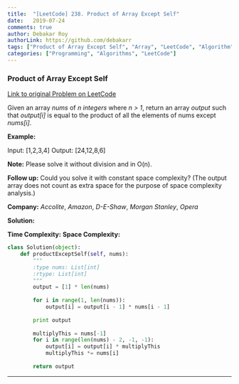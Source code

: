 ```yaml
---
title:  "[LeetCode] 238. Product of Array Except Self"
date:   2019-07-24
comments: true
author: Debakar Roy
authorLink: https://github.com/debakarr
tags: ["Product of Array Except Self", "Array", "LeetCode", "Algorithm"]
categories: ["Programming", "Algorithms", "LeetCode"]
---
```


### Product of Array Except Self
 
[Link to original Problem on LeetCode](https://leetcode.com/problems/product-of-array-except-self/)

Given an array *nums* of *n integers* where *n > 1*,  return an array *output* such that *output[i]* is equal to the product of all the elements of nums except *nums[i]*.

**Example:**

Input:  [1,2,3,4]
Output: [24,12,8,6]

**Note:** Please solve it without division and in O(n).

**Follow up:**
Could you solve it with constant space complexity? (The output array does not count as extra space for the purpose of space complexity analysis.)

**Company:**
*Accolite*, *Amazon*, *D-E-Shaw*, *Morgan Stanley*, *Opera*


**Solution:**

**Time Complexity:**
**Space Complexity:**

```python
class Solution(object):
    def productExceptSelf(self, nums):
        """
        :type nums: List[int]
        :rtype: List[int]
        """
        output = [1] * len(nums)
        
        for i in range(1, len(nums)):
            output[i] = output[i - 1] * nums[i - 1]
        
        print output
            
        multiplyThis = nums[-1]
        for i in range(len(nums) - 2, -1, -1):
            output[i] = output[i] * multiplyThis
            multiplyThis *= nums[i]
            
        return output
```

<hr><br />
